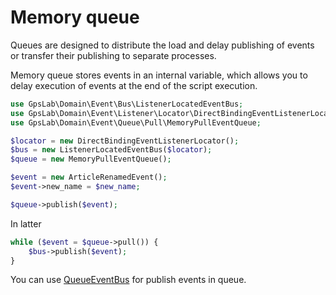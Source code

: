 Memory queue
============

Queues are designed to distribute the load and delay publishing of events or transfer their publishing to separate
processes.

Memory queue stores events in an internal variable, which allows you to delay execution of events at the end of the
script execution.

```php
use GpsLab\Domain\Event\Bus\ListenerLocatedEventBus;
use GpsLab\Domain\Event\Listener\Locator\DirectBindingEventListenerLocator;
use GpsLab\Domain\Event\Queue\Pull\MemoryPullEventQueue;

$locator = new DirectBindingEventListenerLocator();
$bus = new ListenerLocatedEventBus($locator);
$queue = new MemoryPullEventQueue();

$event = new ArticleRenamedEvent();
$event->new_name = $new_name;

$queue->publish($event);
```

In latter

```php
while ($event = $queue->pull()) {
    $bus->publish($event);
}
```

You can use [QueueEventBus](../bus.md) for publish events in queue.
